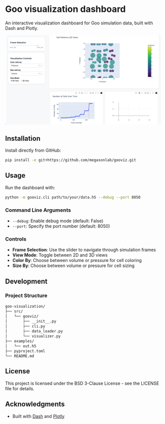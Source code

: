 # Goo visualization dashboard

An interactive visualization dashboard for Goo simulation data, built with Dash and Plotly.

![Goo simulation dashboard](examples/readme_sim.png)


## Installation

Install directly from GitHub:

```bash
pip install -e git+https://github.com/megasonlab/gooviz.git
```

## Usage

Run the dashboard with:
```bash
python -m gooviz.cli path/to/your/data.h5 --debug --port 8050
```

### Command Line Arguments

- `--debug`: Enable debug mode (default: False)
- `--port`: Specify the port number (default: 8050)

### Controls

- **Frame Selection**: Use the slider to navigate through simulation frames
- **View Mode**: Toggle between 2D and 3D views
- **Color By**: Choose between volume or pressure for cell coloring
- **Size By**: Choose between volume or pressure for cell sizing

## Development

### Project Structure

```
goo-visualization/
├── src/
│   └── gooviz/
│       ├── __init__.py
│       ├── cli.py
│       ├── data_loader.py
│       └── visualizer.py
├── examples/
│   └── out.h5
├── pyproject.toml
└── README.md
```

## License

This project is licensed under the BSD 3-Clause License - see the LICENSE file for details.

## Acknowledgments

- Built with [Dash](https://dash.plotly.com/) and [Plotly](https://plotly.com/)